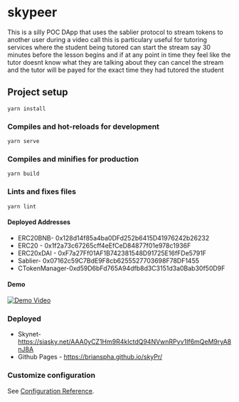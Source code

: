 # skypeer

This is a silly POC DApp that uses the sablier protocol to stream tokens to another user during a video call this is particulary useful for tutoring services where the student being tutored can start the stream say 30 minutes before the lesson begins and if at any point in time they feel like the tutor doesnt know what they are talking about they can cancel the stream and the tutor will be payed for the exact time they had tutored the student

## Project setup

```
yarn install
```

### Compiles and hot-reloads for development

```
yarn serve
```

### Compiles and minifies for production

```
yarn build
```

### Lints and fixes files

```
yarn lint
```

#### Deployed Addresses

- ERC20BNB- 0x128d14f85a4ba0DFd252b6415D41976242b26232
- ERC20 - 0x1f2a73c67265cff4eEfCeD84877f01e978c1936F
- ERC20xDAI - 0xF7a27Ff01AF1B742381548D91725E16fFDe5791F
- Sablier- 0x07162c59C7BdE9F8cb6255527703698F78DF1455
- CTokenManager-0xd59D6bFd765A94dfb8d3C3151d3a0Bab30f50D9F

#### Demo
<a href="https://siasky.net/CAA0WE1H473oyR38C0bDTOfyuBzI-9gjB_wNKVQbW2x-cw" rel="some text">![Demo Video](https://siasky.net/nAH8rbU53SVTsKHLp4BGcfWgQtdSzVKfaf3BKZZckigbAw)</a>

### Deployed

- Skynet- https://siasky.net/AAA0yCZ1Hm9R4kIctdQ94NVwnRPyv1If6mQeM9ryA8nJ8A 
- Github Pages - https://brianspha.github.io/skyPr/
### Customize configuration

See [Configuration Reference](https://cli.vuejs.org/config/).
